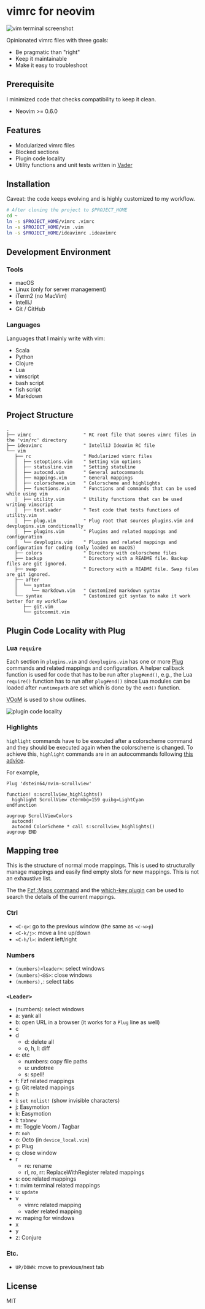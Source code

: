 vimrc for neovim
===

![vim terminal screenshot](/screenshots/vimrc.png)

Opinionated vimrc files with three goals:

* Be pragmatic than "right"
* Keep it maintainable
* Make it easy to troubleshoot

Prerequisite
---

I minimized code that checks compatibility to keep it clean.

* Neovim >= 0.6.0

Features
---

* Modularized vimrc files
* Blocked sections
* Plugin code locality
* Utility functions and unit tests written in [Vader](https://github.com/junegunn/vader.vim)

Installation
---

Caveat: the code keeps evolving and is highly customized to my workflow.

```sh
# After cloning the project to $PROJECT_HOME
cd ~
ln -s $PROJECT_HOME/vimrc .vimrc
ln -s $PROJECT_HOME/vim .vim
ln -s $PROJECT_HOME/ideavimrc .ideavimrc
```

Development Environment
---

### Tools

* macOS
* Linux (only for server management)
* iTerm2 (no MacVim)
* IntelliJ
* Git / GitHub

### Languages

Languages that I mainly write with vim:

* Scala
* Python
* Clojure
* Lua
* vimscript
* bash script
* fish script
* Markdown

Project Structure
---

```vim
.
├── vimrc                   " RC root file that soures vimrc files in the 'vim/rc' directory
├── ideavimrc               " IntelliJ IdeaVim RC file
└── vim
   ├── rc                   " Modularized vimrc files
   │  ├── setoptions.vim    " Setting vim options
   │  ├── statusline.vim    " Setting statuline
   │  ├── autocmd.vim       " General autocommands
   │  ├── mappings.vim      " General mappings
   │  ├── colorscheme.vim   " Colorscheme and highlights
   │  ├── functions.vim     " Functions and commands that can be used while using vim
   │  ├── utility.vim       " Utility functions that can be used writing vimscript
   │  ├── test.vader        " Test code that tests functions of utility.vim
   │  ├── plug.vim          " Plug root that sources plugins.vim and devplugins.vim conditionally
   │  ├── plugins.vim       " Plugins and related mappings and configuration
   │  └── devplugins.vim    " Plugins and related mappings and configuration for coding (only loaded on macOS)
   ├── colors               " Directory with colorscheme files
   ├── backup               " Directory with a README file. Backup files are git ignored.
   ├── swap                 " Directory with a README file. Swap files are git ignored.
   ├── after
   │  └── syntax
   │     └── markdown.vim   " Customized markdown syntax
   └── syntax               " Customized git syntax to make it work better for my workflow
      ├── git.vim
      └── gitcommit.vim
```

Plugin Code Locality with Plug
---

### Lua `require`

Each section in `plugins.vim` and `devplugins.vim` has one or more [Plug](https://github.com/junegunn/vim-plug) commands and related mappings and configuration. A helper callback function is used for code that has to be run after `plug#end()`, e.g., the Lua `require()` function has to run after `plug#end()` since Lua modules can be loaded after `runtimepath` are set which is done by the `end()` function.

[VOoM](https://github.com/vim-scripts/VOoM) is used to show outlines.

![plugin code locality](/screenshots/plugin-code-locality.png)

### Highlights

`highlight` commands have to be executed after a colorscheme command and they should be executed again when the colorscheme is changed. To achieve this, `highlight` commands are in an autocommands following [this advice](https://gist.github.com/romainl/379904f91fa40533175dfaec4c833f2f).

For example,

```vim
Plug 'dstein64/nvim-scrollview'

function! s:scrollview_highlights()
  highlight ScrollView ctermbg=159 guibg=LightCyan
endfunction

augroup ScrollViewColors
  autocmd!
  autocmd ColorScheme * call s:scrollview_highlights()
augroup END
```

Mapping tree
---

This is the structure of normal mode mappings. This is used to structurally manage mappings and easily find empty slots for new mappings. This is not an exhaustive list.

The the [Fzf :Maps command](https://github.com/junegunn/fzf.vim#commands) and the [which-key plugin](https://github.com/folke/which-key.nvim) can be used to search the details of the current mappings.

### Ctrl

* `<C-q>`: go to the previous window (the same as `<c-w>p`)
* `<C-k/j>`: move a line up/down
* `<C-h/l>`: indent left/right

### Numbers

* `(numbers)<leader>`: select windows
* `(numbers)<BS>`: close windows
* `(numbers),`: select tabs

### `<Leader>`

* (numbers): select windows
* a: yank all
* b: open URL in a browser (it works for a `Plug` line as well)
* c
* d
  * d: delete all
  * o, h, l: diff
* e: etc
  * numbers: copy file paths
  * u: undotree
  * s: spell!
* f: Fzf related mappings
* g: Git related mappings
* h
* i: `set nolist!` (show invisible characters)
* j: Easymotion
* k: Easymotion
* l: `tabnew`
* m: Toggle Voom / Tagbar
* n: `noh`
* o: Octo (in `device_local.vim`)
* p: Plug
* q: close window
* r
  * re: rename
  * rl, ro, rr: ReplaceWithRegister related mappings
* s: coc related mappings
* t: nvim terminal related mappings
* u: `update`
* v
  * vimrc related mapping
  * vader related mapping
* w: maping for windows
* x
* y
* z: Conjure

### Etc.

* `UP/DOWN`: move to previous/next tab

License
---

MIT
